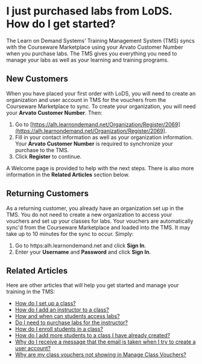 # I just purchased labs from LoDS. How do I get started?

The Learn on Demand Systems’ Training Management System (TMS) syncs with the Courseware Marketplace using your Arvato Customer Number when you purchase labs. The TMS gives you everything you need to manage your labs as well as your learning and training programs.

## New Customers

When you have placed your first order with LoDS, you will need to create an organization and user account in TMS for the vouchers from the Courseware Marketplace to sync. To create your organization, you will need your **Arvato Customer Number**. Then:
1. Go to [https://alh.learnondemand.net/Organization/Register/2069](https://alh.learnondemand.net/Organization/Register/2069).
1. Fill in your contact information as well as your organization information. Your **Arvato Customer Number** is required to synchronize your purchase to the TMS.
1. Click **Register** to continue.

A Welcome page is provided to help with the next steps. There is also more information in the **Related Articles** section below.

## Returning Customers

As a returning customer, you already have an organization set up in the TMS. You do not need to create a new organization to access your vouchers and set up your classes for labs. Your vouchers are automatically sync'd from the Courseware Marketplace and loaded into the TMS. It may take up to 10 minutes for the sync to occur. Simply:
1. Go to https:alh.learnondemand.net and click **Sign In**.
1. Enter your **Username** and **Password** and click **Sign In**.

## Related Articles

Here are other articles that will help you get started and manage your training in the TMS:
- [How do I set up a class?](set-up-class.md)
- [How do I add an instructor to a class?](add-instructor-to-class.md)
- [How and when can students access labs?](../faq-for-arvato-marketplace/students-access-labs.md)
- [Do I need to purchase labs for the instructor?](../faq-for-arvato-marketplace/purchase-labs-for-instructor.md)
- [How do I enroll students in a class?](enroll-students-in-class.md)
- [How do I add more students to a class I have already created?](add-more-students-to-class.md)
- [Why do I receive a message that the email is taken when I try to create a user account?](../user-accounts/email-taken-message.md)
- [Why are my class vouchers not showing in Manage Class Vouchers?](../faq-for-arvato-marketplace/vouchers-not-showing-in-manage-class-vouchers.md)